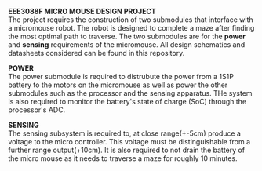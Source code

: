 **EEE3088F MICRO MOUSE DESIGN PROJECT**  
The project requires the construction of two submodules that interface with a micromouse robot. The robot is designed to complete a maze after finding the most optimal path to traverse.
The two submodules are for the **power** and **sensing** requirements of the micromouse. All design schematics and datasheets considered can be found in this repository.  

**POWER**  
The power submodule is required to distrubute the power from a 1S1P battery to the motors on the micromouse as well as power the other submodules such as the processor and the sensing apparatus. 
THe system is also required to monitor the battery's state of charge (SoC) through the processor's ADC.


  
**SENSING**  
The sensing subsystem is required to, at close range(+-5cm) produce a voltage to the micro controller. This voltage must be distinguishable from a further range output(+10cm). It is also required to not drain the battery of the micro mouse as it needs to traverse a maze for roughly 10 minutes.
